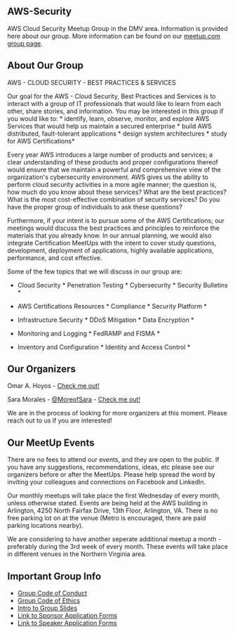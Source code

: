 ## AWS-Security
 AWS Cloud Security Meetup Group in the DMV area. Information is provided here about our group. More information can be found on our [meetup.com group page](https://www.meetup.com/AWS-Security/).

## About Our Group

AWS - CLOUD SECURITY - BEST PRACTICES & SERVICES

Our goal for the AWS - Cloud Security, Best Practices and Services is to interact with a group of IT professionals that would like to learn from each other, share stories, and information. You may be interested in this group if you would like to: * identify, learn, observe, monitor, and explore AWS Services that would help us maintain a secured enterprise * build AWS distributed, fault-tolerant applications * design system architectures * study for AWS Certifications*

Every year AWS introduces a large number of products and services; a clear understanding of these products and proper configurations thereof would ensure that we maintain a powerful and comprehensive view of the organization's cybersecurity environment. AWS gives us the ability to perform cloud security activities in a more agile manner; the question is, how much do you know about these services? What are the best practices? What is the most cost-effective combination of security services? Do you have the proper group of individuals to ask these questions?

Furthermore, if your intent is to pursue some of the AWS Certifications; our meetings would discuss the best practices and principles to reinforce the materials that you already know. In our annual planning, we would also integrate Certification MeetUps with the intent to cover study questions, development, deployment of applications, highly available applications, performance, and cost effective.

Some of the few topics that we will discuss in our group are:

* Cloud Security * Penetration Testing * Cybersecurity * Security Bulletins *

* AWS Certifications Resources * Compliance * Security Platform *

* Infrastructure Security * DDoS Mitigation * Data Encryption *

* Monitoring and Logging * FedRAMP and FISMA *

* Inventory and Configuration * Identity and Access Control *

## Our Organizers
Omar A. Hoyos - [Check me out!](linkedin.com/in/omarhoyos)

Sara Morales - [@MoreofSara](https://twitter.com/moreofsara) - [Check me out!](https://www.linkedin.com/in/sara-p-morales)


We are in the process of looking for more organizers at this moment. Please reach out to us if you are interested!

## Our MeetUp Events

There are no fees to attend our events, and they are open to the public. If you have any suggestions, recommendations, ideas, etc please see our organizers before or after the MeetUps. Please help spread the word by inviting your colleagues and connections on Facebook and LinkedIn.

Our monthly meetups will take place the first Wednesday of every month, unless otherwise stated. Events are being held at the AWS building in Arlington, 4250 North Fairfax Drive, 13th Floor, Arlington, VA. There is no free parking lot on at the venue (Metro is encouraged, there are paid parking locations nearby).

We are considering to have another seperate additional meetup a month - preferably during the 3rd week of every month. These events will take place in different venues in the Northern Virginia area.


## Important Group Info

- [Group Code of Conduct](./CODE_OF_CONDUCT.md)
- [Group Code of Ethics](./Code-of-Ethics.md)
- [Intro to Group Slides](./intro-to-group-slides)
- [Link to Sponsor Application Forms](https://forms.gle/dUk1SxQ5fZxmAahc7)
- [Link to Speaker Application Forms](https://forms.gle/vXfCSzBeXbRjt9jN9)


 
 
